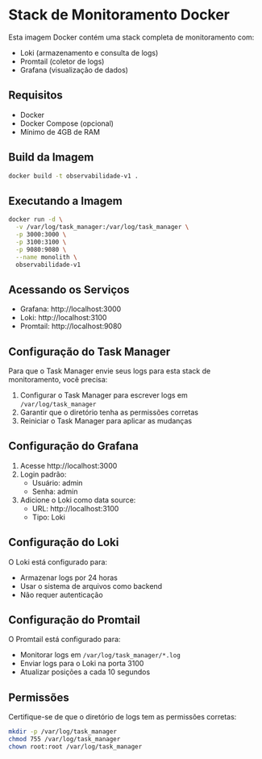 # Stack de Monitoramento Docker

Esta imagem Docker contém uma stack completa de monitoramento com:
- Loki (armazenamento e consulta de logs)
- Promtail (coletor de logs)
- Grafana (visualização de dados)

## Requisitos

- Docker
- Docker Compose (opcional)
- Mínimo de 4GB de RAM

## Build da Imagem

```bash
docker build -t observabilidade-v1 .
```

## Executando a Imagem

```bash
docker run -d \
  -v /var/log/task_manager:/var/log/task_manager \
  -p 3000:3000 \
  -p 3100:3100 \
  -p 9080:9080 \
  --name monolith \
  observabilidade-v1
```

## Acessando os Serviços

- Grafana: http://localhost:3000
- Loki: http://localhost:3100
- Promtail: http://localhost:9080

## Configuração do Task Manager

Para que o Task Manager envie seus logs para esta stack de monitoramento, você precisa:

1. Configurar o Task Manager para escrever logs em `/var/log/task_manager`
2. Garantir que o diretório tenha as permissões corretas
3. Reiniciar o Task Manager para aplicar as mudanças

## Configuração do Grafana

1. Acesse http://localhost:3000
2. Login padrão:
   - Usuário: admin
   - Senha: admin
3. Adicione o Loki como data source:
   - URL: http://localhost:3100
   - Tipo: Loki

## Configuração do Loki

O Loki está configurado para:
- Armazenar logs por 24 horas
- Usar o sistema de arquivos como backend
- Não requer autenticação

## Configuração do Promtail

O Promtail está configurado para:
- Monitorar logs em `/var/log/task_manager/*.log`
- Enviar logs para o Loki na porta 3100
- Atualizar posições a cada 10 segundos

## Permissões

Certifique-se de que o diretório de logs tem as permissões corretas:

```bash
mkdir -p /var/log/task_manager
chmod 755 /var/log/task_manager
chown root:root /var/log/task_manager
```
